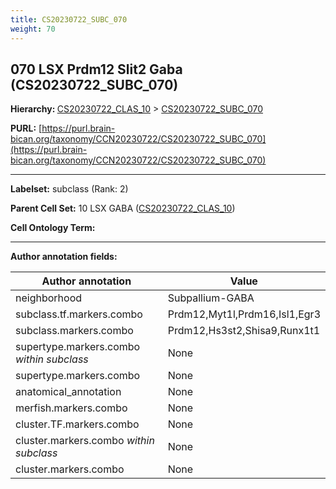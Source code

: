 ```yaml
---
title: CS20230722_SUBC_070
weight: 70
---
```

## 070 LSX Prdm12 Slit2 Gaba (CS20230722_SUBC_070)
<b>Hierarchy: </b>
[CS20230722_CLAS_10](../CS20230722_CLAS_10) >
[CS20230722_SUBC_070](../CS20230722_SUBC_070)

**PURL:** [https://purl.brain-bican.org/taxonomy/CCN20230722/CS20230722_SUBC_070](https://purl.brain-bican.org/taxonomy/CCN20230722/CS20230722_SUBC_070)

---


**Labelset:** subclass (Rank: 2)

**Parent Cell Set:** 10 LSX GABA ([CS20230722_CLAS_10](../CS20230722_CLAS_10))



**Cell Ontology Term:** 

[MARKER GENES.]: #


---

[TRANSFERRED ANNOTATIONS.]: #


[AUTHOR ANNOTATION FIELDS.]: #


**Author annotation fields:**

| Author annotation | Value |
|-------------------|-------|
|neighborhood|Subpallium-GABA|
|subclass.tf.markers.combo|Prdm12,Myt1l,Prdm16,Isl1,Egr3|
|subclass.markers.combo|Prdm12,Hs3st2,Shisa9,Runx1t1|
|supertype.markers.combo _within subclass_|None|
|supertype.markers.combo|None|
|anatomical_annotation|None|
|merfish.markers.combo|None|
|cluster.TF.markers.combo|None|
|cluster.markers.combo _within subclass_|None|
|cluster.markers.combo|None|
